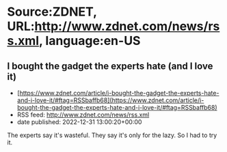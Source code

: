 # Source:ZDNET, URL:http://www.zdnet.com/news/rss.xml, language:en-US

## I bought the gadget the experts hate (and I love it)
 - [https://www.zdnet.com/article/i-bought-the-gadget-the-experts-hate-and-i-love-it/#ftag=RSSbaffb68](https://www.zdnet.com/article/i-bought-the-gadget-the-experts-hate-and-i-love-it/#ftag=RSSbaffb68)
 - RSS feed: http://www.zdnet.com/news/rss.xml
 - date published: 2022-12-31 13:00:20+00:00

The experts say it's wasteful. They say it's only for the lazy. So I had to try it.


